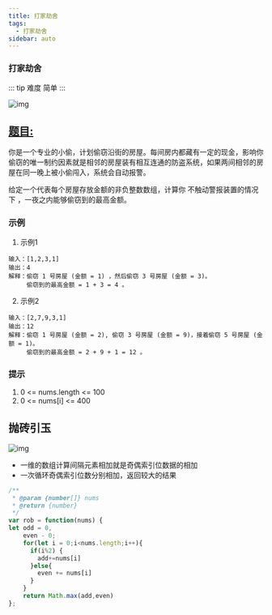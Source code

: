 ```yaml
---
title: 打家劫舍
tags:
  - 打家劫舍
sidebar: auto
---
```


### 打家劫舍

::: tip 难度
简单
:::

![img](http://qiniu.gaowenju.com/leecode/banner/more-015.jpg)

## [题目:](https://leetcode-cn.com/problems/house-robber/)

你是一个专业的小偷，计划偷窃沿街的房屋。每间房内都藏有一定的现金，影响你偷窃的唯一制约因素就是相邻的房屋装有相互连通的防盗系统，如果两间相邻的房屋在同一晚上被小偷闯入，系统会自动报警。

给定一个代表每个房屋存放金额的非负整数数组，计算你 不触动警报装置的情况下 ，一夜之内能够偷窃到的最高金额。

### 示例

1. 示例1
```
输入：[1,2,3,1]
输出：4
解释：偷窃 1 号房屋 (金额 = 1) ，然后偷窃 3 号房屋 (金额 = 3)。
     偷窃到的最高金额 = 1 + 3 = 4 。
```

2. 示例2
```
输入：[2,7,9,3,1]
输出：12
解释：偷窃 1 号房屋 (金额 = 2), 偷窃 3 号房屋 (金额 = 9)，接着偷窃 5 号房屋 (金额 = 1)。
     偷窃到的最高金额 = 2 + 9 + 1 = 12 。
```

### 提示

1. 0 <= nums.length <= 100
2. 0 <= nums[i] <= 400

## 抛砖引玉

![img](http://qiniu.gaowenju.com/leecode/more-015.png)

- 一维的数组计算间隔元素相加就是奇偶索引位数据的相加
- 一次循环奇偶索引位数分别相加，返回较大的结果

```javascript
/**
 * @param {number[]} nums
 * @return {number}
 */
var rob = function(nums) {
let odd = 0,
    even - 0;
    for(let i = 0;i<nums.length;i++){
      if(i%2) {
        add+=nums[i]
      }else{
        even += nums[i]
      }
    }
    return Math.max(add,even)
};
```
